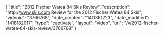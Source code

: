 {
    "title": "2012 Fischer Watea 84 Skis Review",
    "description": "http:\/\/www.skis.com Review for the 2012 Fischer Watea 84 Skis",
    "videoid": "3766768",
    "date_created": "1411361223",
    "date_modified": "1418182017",
    "type": "captivate",
    "layout": "video",
    "url": "\/v\/2012-fischer-watea-84-skis-review\/3766768"
}